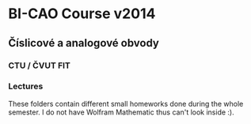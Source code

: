 # BI-CAO Course v2014
## Číslicové a analogové obvody
### CTU / ČVUT FIT

### Lectures
These folders contain different small homeworks done during the whole semester. I do not have Wolfram Mathematic thus can't look inside :). 
